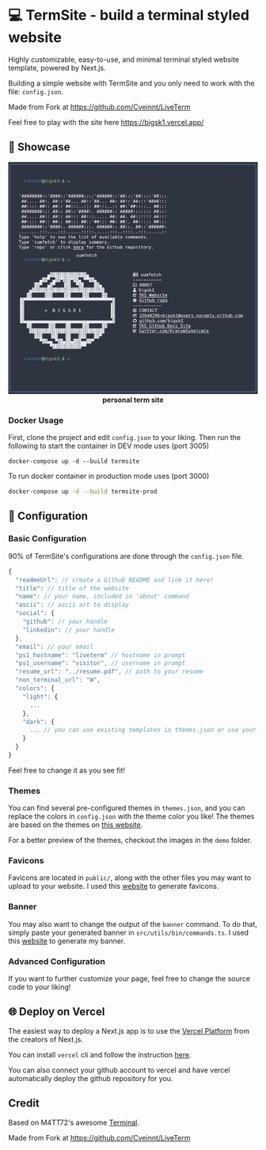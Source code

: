# 💻 TermSite - build a terminal styled website

Highly customizable, easy-to-use, and minimal terminal styled website template, powered by Next.js.

Building a simple website with TermSite and you only need to work with the file: `config.json`. 

Made from Fork at https://github.com/Cveinnt/LiveTerm

Feel free to play with the site here https://bigsk1.vercel.app/

## 📸 Showcase

<p align="center">
<img src="./demo/sk1.jpg" width="600"><br>
<strong>personal term site</strong>
</p>


### Docker Usage

First, clone the project and edit `config.json` to your liking. Then run the following to start the container in DEV mode uses (port 3005)

```shell
docker-compose up -d --build termsite
```

To run docker container in production mode uses (port 3000)

```bash
docker-compose up -d --build termsite-prod
```

## 📄 Configuration

### Basic Configuration

90% of TermSite's configurations are done through the `config.json` file.

```javascript
{
  "readmeUrl": // create a Github README and link it here!
  "title": // title of the website
  "name": // your name, included in 'about' command
  "ascii": // ascii art to display
  "social": {
    "github": // your handle
    "linkedin": // your handle
  },
  "email": // your email
  "ps1_hostname": "liveterm" // hostname in prompt
  "ps1_username": "visitor", // username in prompt
  "resume_url": "../resume.pdf", // path to your resume
  "non_terminal_url": "W",
  "colors": {
    "light": {
      ...
    },
    "dark": {
      ... // you can use existing templates in themes.json or use your own!
    }
  }
}
```

Feel free to change it as you see fit!

### Themes

You can find several pre-configured themes in `themes.json`, and you can replace the colors in `config.json` with the theme color you like! The themes are based on the themes on [this website](https://glitchbone.github.io/vscode-base16-term/#/).

For a better preview of the themes, checkout the images in the `demo` folder.

### Favicons

Favicons are located in `public/`, along with the other files you may want to upload to your website. I used this [website](https://www.favicon-generator.org/) to generate favicons.

### Banner

You may also want to change the output of the `banner` command. To do that, simply paste your generated banner in `src/utils/bin/commands.ts`. I used this [website](https://manytools.org/hacker-tools/ascii-banner/) to generate my banner.

### Advanced Configuration

If you want to further customize your page, feel free to change the source code to your liking!

## 🌐 Deploy on Vercel

The easiest way to deploy a Next.js app is to use the [Vercel Platform](https://vercel.com/) from the creators of Next.js.

You can install `vercel` cli and follow the instruction [here](https://vercel.com/docs/concepts/deployments/overview).

You can also connect your github account to vercel and have vercel automatically deploy the github repository for you.


## Credit

Based on M4TT72's awesome [Terminal](https://github.com/m4tt72/terminal).

Made from Fork at https://github.com/Cveinnt/LiveTerm